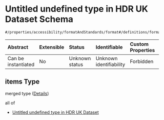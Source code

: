 # Untitled undefined type in HDR UK Dataset Schema

```txt
#/properties/accessibility/formatAndStandards/format#/definitions/formatAndStandards/properties/format/anyOf/1/items
```



| Abstract            | Extensible | Status         | Identifiable            | Custom Properties | Additional Properties | Access Restrictions | Defined In                                                                                        |
| :------------------ | :--------- | :------------- | :---------------------- | :---------------- | :-------------------- | :------------------ | :------------------------------------------------------------------------------------------------ |
| Can be instantiated | No         | Unknown status | Unknown identifiability | Forbidden         | Allowed               | none                | [dataset.schema.json*](../../../schema/dataset/latest/dataset.schema.json "open original schema") |

## items Type

merged type ([Details](dataset-definitions-formatandstandards-properties-format-anyof-1-items.md))

all of

*   [Untitled undefined type in HDR UK Dataset](dataset-definitions-formatandstandards-properties-format-anyof-1-items-allof-0.md "check type definition")

